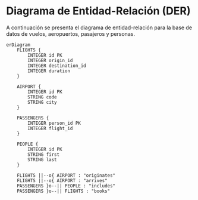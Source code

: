 # Diagrama de Entidad-Relación (DER)

A continuación se presenta el diagrama de entidad-relación para la base de datos de vuelos, aeropuertos, pasajeros y personas.

```mermaid
erDiagram
    FLIGHTS {
        INTEGER id PK
        INTEGER origin_id
        INTEGER destination_id
        INTEGER duration
    }
    
    AIRPORT {
        INTEGER id PK
        STRING code
        STRING city
    }
    
    PASSENGERS {
        INTEGER person_id PK
        INTEGER flight_id
    }
    
    PEOPLE {
        INTEGER id PK
        STRING first
        STRING last
    }

    FLIGHTS ||--o{ AIRPORT : "originates"
    FLIGHTS ||--o{ AIRPORT : "arrives"
    PASSENGERS }o--|| PEOPLE : "includes"
    PASSENGERS }o--|| FLIGHTS : "books"
